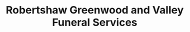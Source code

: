---
title: "Robertshaw Greenwood and Valley Funeral Services"
url: /hebden-bridge/robertshaw-greenwood-and-valley-funeral-services/
shop: funeral directors
---